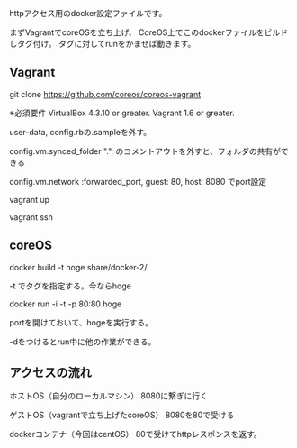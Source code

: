 httpアクセス用のdocker設定ファイルです。

まずVagrantでcoreOSを立ち上げ、
CoreOS上でこのdockerファイルをビルドしタグ付け。
タグに対してrunをかませば動きます。


## Vagrant

git clone https://github.com/coreos/coreos-vagrant

※必須要件
VirtualBox 4.3.10 or greater.
Vagrant 1.6 or greater.

user-data, config.rbの.sampleを外す。

config.vm.synced_folder ".", のコメントアウトを外すと、フォルダの共有ができる

config.vm.network :forwarded_port, guest: 80, host: 8080 でport設定

vagrant up

vagrant ssh

## coreOS

 docker build -t hoge share/docker-2/

-t でタグを指定する。今ならhoge

docker run -i -t -p 80:80 hoge

portを開けておいて、hogeを実行する。

-dをつけるとrun中に他の作業ができる。

## アクセスの流れ

ホストOS（自分のローカルマシン） 8080に繋ぎに行く

ゲストOS（vagrantで立ち上げたcoreOS） 8080を80で受ける

dockerコンテナ（今回はcentOS） 80で受けてhttpレスポンスを返す。

